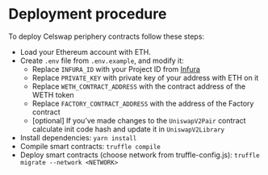 # Deployment procedure

To deploy Celswap periphery contracts follow these steps:
- Load your Ethereum account with ETH.
- Create `.env` file from `.env.example`, and modify it:
    - Replace `INFURA_ID` with your Project ID from [Infura](https://infura.io/)
    - Replace `PRIVATE_KEY` with private key of your address with ETH on it
    - Replace `WETH_CONTRACT_ADDRESS` with the contract address of the WETH token
    - Replace `FACTORY_CONTRACT_ADDRESS` with the address of the Factory contract
    - [optional] If you’ve made changes to the `UniswapV2Pair` contract calculate init code hash and update it in `UniswapV2Library`
- Install dependencies: `yarn install`
- Compile smart contracts: `truffle compile`
- Deploy smart contracts (choose network from truffle-config.js): `truffle migrate --network <NETWORK>`